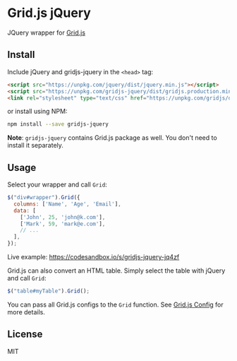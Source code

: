 # Grid.js jQuery 

JQuery wrapper for [Grid.js](https://gridjs.io/)

## Install

Include jQuery and gridjs-jquery in the `<head>` tag:

```html
<script src="https://unpkg.com/jquery/dist/jquery.min.js"></script>
<script src="https://unpkg.com/gridjs-jquery/dist/gridjs.production.min.js"></script>
<link rel="stylesheet" type="text/css" href="https://unpkg.com/gridjs/dist/theme/mermaid.min.css" />
```

or install using NPM:

```bash
npm install --save gridjs-jquery
```

**Note**: `gridjs-jquery` contains Grid.js package as well. You don't need to install it separately.

## Usage

Select your wrapper and call `Grid`:

```js
$("div#wrapper").Grid({
  columns: ['Name', 'Age', 'Email'],
  data: [
    ['John', 25, 'john@k.com'],
    ['Mark', 59, 'mark@e.com'],
    // ...
  ],
});
```

Live example: https://codesandbox.io/s/gridjs-jquery-jq4zf  

Grid.js can also convert an HTML table. Simply select the table with jQuery
and call `Grid`:

 ```js
$("table#myTable").Grid();
```

You can pass all Grid.js configs to the `Grid` function. 
See [Grid.js Config](https://gridjs.io/docs/config) for more details.



## License

MIT